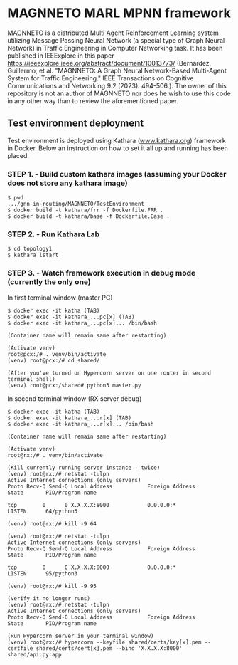 # MAGNNETO MARL MPNN framework

MAGNNETO is a distributed Multi Agent Reinforcement Learning system
utilizing Message Passing Neural Network (a special type of Graph Neural Network)
in Traffic Engineering in Computer Networking task. It has been published
in IEEExplore in this paper https://ieeexplore.ieee.org/abstract/document/10013773/ 
(Bernárdez, Guillermo, et al. "MAGNNETO: A Graph Neural Network-Based Multi-Agent System for Traffic Engineering." IEEE Transactions on Cognitive Communications and Networking 9.2 (2023): 494-506.).
The owner of this repository is not an author of MAGNNETO nor does he wish to use this code in any other way than to review the aforementioned paper.


## Test environment deployment
Test environment is deployed using Kathara (www.kathara.org) framework in Docker.
Below an instruction on how to set it all up and running has been placed.

### STEP 1. - Build custom kathara images (assuming your Docker does not store any kathara image)
```
$ pwd
.../gnn-in-routing/MAGNNETO/TestEnvironment
$ docker build -t kathara/frr -f Dockerfile.FRR .
$ docker build -t kathara/base -f Dockerfile.Base .
```
### STEP 2. - Run Kathara Lab
```
$ cd topology1
$ kathara lstart
```

### STEP 3. - Watch framework execution in debug mode (currently the only one)
In first terminal window (master PC)
```
$ docker exec -it katha (TAB)
$ docker exec -it kathara_...pc[x] (TAB)
$ docker exec -it kathara_...pc[x]... /bin/bash

(Container name will remain same after restarting)

(Activate venv)
root@pcx:/# . venv/bin/activate
(venv) root@pcx:/# cd shared/

(After you've turned on Hypercorn server on one router in second terminal shell)
(venv) root@pcx:/shared# python3 master.py
```
In second terminal window (RX server debug)
```
$ docker exec -it katha (TAB)
$ docker exec -it kathara_...r[x] (TAB)
$ docker exec -it kathara_...r[x]... /bin/bash

(Container name will remain same after restarting)

(Activate venv)
root@rx:/# . venv/bin/activate

(Kill currently running server instance - twice)
(venv) root@rx:/# netstat -tulpn
Active Internet connections (only servers)
Proto Recv-Q Send-Q Local Address           Foreign Address         State       PID/Program name

tcp        0      0 X.X.X.X:8000            0.0.0.0:*               LISTEN      64/python3

(venv) root@rx:/# kill -9 64

(venv) root@rx:/# netstat -tulpn
Active Internet connections (only servers)
Proto Recv-Q Send-Q Local Address           Foreign Address         State       PID/Program name

tcp        0      0 X.X.X.X:8000            0.0.0.0:*               LISTEN      95/python3

(venv) root@rx:/# kill -9 95

(Verify it no longer runs)
(venv) root@rx:/# netstat -tulpn
Active Internet connections (only servers)
Proto Recv-Q Send-Q Local Address           Foreign Address         State       PID/Program name

(Run Hypercorn server in your terminal window)
(venv) root@rx:/# hypercorn --keyfile shared/certs/key[x].pem --certfile shared/certs/cert[x].pem --bind 'X.X.X.X:8000' shared/api.py:app
```